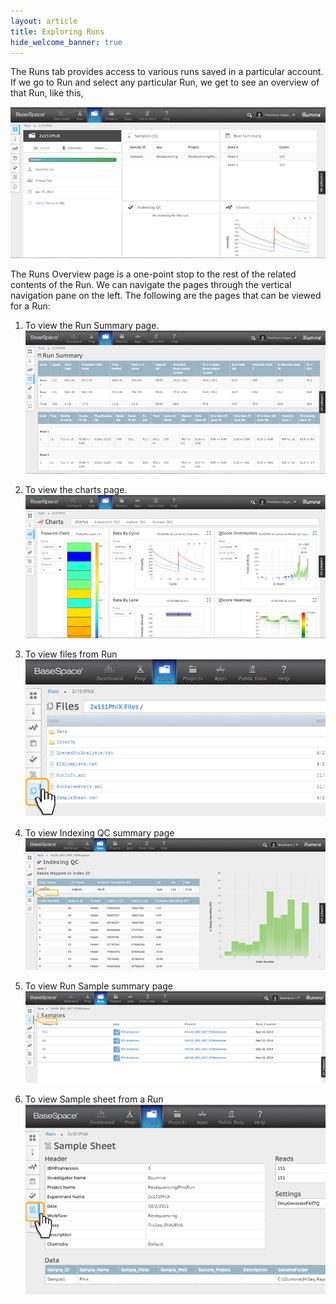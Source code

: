 ```yaml
---
layout: article
title: Exploring Runs
hide_welcome_banner: true
---
```


The Runs tab provides access to various runs saved in a particular account. If we go to Run and select any particular Run, we get to see an overview of that Run, like this, 

![Run Overview](/images/articles/runs-dashboard_767x368.png)  

The Runs Overview page is a one-point stop to the rest of the related contents of the Run. We can navigate the pages through the vertical navigation pane on the left. The following are the pages that can be viewed for a Run: 

1. To view the Run Summary page.
![Run Summary](/images/articles/runs-summary_767x366.png)  

2. To view the charts page.
![Charts](/images/articles/runs-charts_767x365.png) 

3. To view files from Run
![Files from Run](/images/articles/view-files-from-run_767x402.png) 

4. To view Indexing QC summary page
![Indexing QC summary](/images/articles/runs-indexing-qc_767x338.png) 

5. To view Run Sample summary page
![Run sample summary](/images/articles/runs-samples-summary_767x235.png) 

6. To view Sample sheet from a Run
![ISample sheet from run](/images/articles/view-sample-sheet-from-run_767x485.png) 